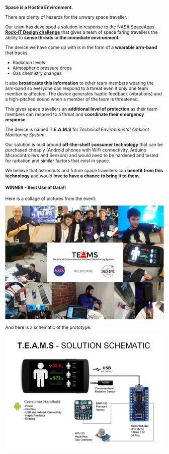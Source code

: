 
**Space is a Hostile Environment.**

There are plenty of hazards for the unwary space traveller.

Our team has developed a solution in response to the [NASA SpaceApps](https://2016.spaceappschallenge.org) **[Rock-IT Design challenge](https://2016.spaceappschallenge.org/challenges/space-station/rock-it-space-fashion-and-design)** that gives a team of space faring travellers the ability to **sense threats in the immediate environment**.

The device we have come up with is in the form of a **wearable arm-band** that tracks:

- Radiation levels
- Atmospheric pressure drops
- Gas chemistry changes

It also **broadcasts this information** to other team members wearing the arm-band so everyone can respond to a threat even if only one team member is affected. The device generates haptic feedback (vibrations) and a high-pitched sound when a member of the team is threatened.

This gives space travellers an **additional level of protection** as their team members can respond to a threat and **coordinate their emergency response**.

The device is named **T.E.A.M.S** for *Technical Environmental Ambient Monitoring System*.

Our solution is built around **off-the-shelf consumer technology** that can be purchased cheaply (Android phones with WiFi connectivity, Arduino Microcontrollers and Sensors) and would need to be hardened and tested for radiation and similar factors that exist in space.

We believe that astronauts and future space travellers can **benefit from this technology** and would **love to have a chance to bring it to them**.

#### WINNER - Best Use of Data!!

Here is a collage of pictures from the event:

![Collage](https://raw.githubusercontent.com/sdesalas/spaceapps2016-TEAM/master/design/collage4.jpg)

And here is a schematic of the prototype:

![Prototype](https://raw.githubusercontent.com/sdesalas/spaceapps2016-TEAM/master/design/schematic.png)


